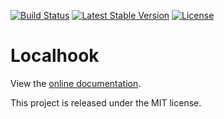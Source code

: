 [![Build Status](https://travis-ci.org/localhook/localhook.svg?branch=master)](https://travis-ci.org/localhook/localhook) [![Latest Stable Version](https://poser.pugx.org/localhook/localhook/v/stable)](https://packagist.org/packages/localhook/localhook) [![License](https://poser.pugx.org/localhook/localhook/license)](https://packagist.org/packages/localhook/localhook)

Localhook
=========

View the [online documentation](https://localhook.github.io/localhook).

This project is released under the MIT license.
